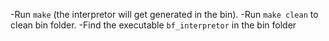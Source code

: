 -Run `make` (the interpretor will get generated in the bin).
-Run `make clean` to clean bin folder.
-Find the executable `bf_interpretor` in the bin folder
